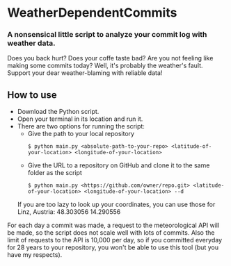 # WeatherDependentCommits
### A nonsensical little script to analyze your commit log with weather data.
Does you back hurt? Does your coffe taste bad? Are you not feeling like making some commits today?
Well, it's probably the weather's fault.
Support your dear weather-blaming with reliable data!

## How to use
* Download the Python script.
* Open your terminal in its location and run it.
* There are two options for running the script:
  * Give the path to your local repository
    ```
    $ python main.py <absolute-path-to-your-repo> <latitude-of-your-location> <longitude-of-your-location>
    ```
  * Give the URL to a repository on GitHub and clone it to the same folder as the script
    ```
    $ python main.py <https://github.com/owner/repo.git> <latitude-of-your-location> <longitude-of-your-location> --d
    ```
  If you are too lazy to look up your coordinates, you can use those for Linz, Austria: 48.303056 14.290556

For each day a commit was made, a request to the meteorological API will be made, so the script does not scale well with lots of commits.
Also the limit of requests to the API is 10,000 per day, so if you committed everyday for 28 years to your repository, you won't be able to use this tool (but you have my respects).

